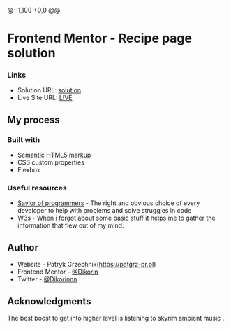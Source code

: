 @ -1,100 +0,0 @@
# Frontend Mentor - Recipe page solution

### Links

- Solution URL: [solution](https://dikorin.github.io/recipepage/solution/)
- Live Site URL: [LIVE](https://dikorin.github.io/recipepage/assets/)

## My process

### Built with

- Semantic HTML5 markup
- CSS custom properties
- Flexbox

### Useful resources

- [Savior of programmers](https://stackoverflow.com) - The right and obvious choice of every developer to help with problems and solve struggles in code
- [W3s](https://www.w3schools.com) - When i forgot about some basic stuff it helps me to gather the information that flew out of my mind.

## Author

- Website - Patryk Grzechnik(https://patgrz-pr.pl)
- Frontend Mentor - [@Dikorin](https://www.frontendmentor.io/profile/Dikorin)
- Twitter - [@Dikorinnn](https://x.com/Dikorinnn)

## Acknowledgments

The best boost to get into higher level is listening to skyrim ambient music .
